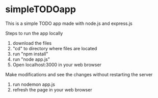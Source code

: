 # simpleTODOapp
This is a simple TODO app made with node.js and express.js 

Steps to run the app locally

1. download the files
2. "cd" to directory where files are located
3. run "npm install"
4. run "node app.js"
5. Open localhost:3000 in your web browser


Make modifications and see the changes without restarting the server

1. run nodemon app.js
2. refresh the page in your web browser
